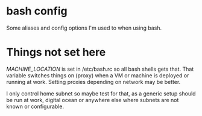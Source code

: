 # bash config

Some aliases and config options I'm used to when using bash.

# Things not set here
*MACHINE_LOCATION* is set in /etc/bash.rc so all bash shells gets that. That variable
switches things on (proxy) when a VM or machine is deployed or running at work. 
Setting proxies depending on network may be better.

I only control home subnet so maybe test for that, as a generic setup should be run at work,
digital ocean or anywhere else where subnets are not known or configurable.
